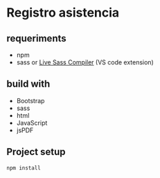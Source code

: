 # Registro asistencia

## requeriments
+ npm
+ sass or [Live Sass Compiler](https://marketplace.visualstudio.com/items?itemName=ritwickdey.live-sass) (VS code extension)
## build with
+ Bootstrap
+ sass
+ html
+ JavaScript
+ jsPDF
## Project setup
```
npm install
```

